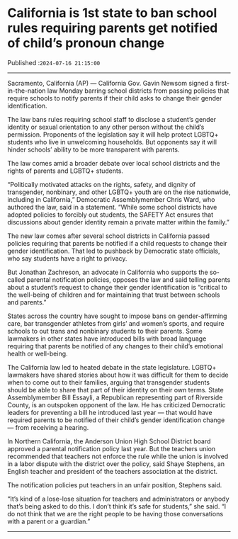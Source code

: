 # California is 1st state to ban school rules requiring parents get notified of child’s pronoun change

Published :`2024-07-16 21:15:00`

---

Sacramento, California (AP) — California Gov. Gavin Newsom signed a first-in-the-nation law Monday barring school districts from passing policies that require schools to notify parents if their child asks to change their gender identification.

The law bans rules requiring school staff to disclose a student’s gender identity or sexual orientation to any other person without the child’s permission. Proponents of the legislation say it will help protect LGBTQ+ students who live in unwelcoming households. But opponents say it will hinder schools’ ability to be more transparent with parents.

The law comes amid a broader debate over local school districts and the rights of parents and LGBTQ+ students.

“Politically motivated attacks on the rights, safety, and dignity of transgender, nonbinary, and other LGBTQ+ youth are on the rise nationwide, including in California,” Democratic Assemblymember Chris Ward, who authored the law, said in a statement. “While some school districts have adopted policies to forcibly out students, the SAFETY Act ensures that discussions about gender identity remain a private matter within the family.”

The new law comes after several school districts in California passed policies requiring that parents be notified if a child requests to change their gender identification. That led to pushback by Democratic state officials, who say students have a right to privacy.

But Jonathan Zachreson, an advocate in California who supports the so-called parental notification policies, opposes the law and said telling parents about a student’s request to change their gender identification is “critical to the well-being of children and for maintaining that trust between schools and parents.”

States across the country have sought to impose bans on gender-affirming care, bar transgender athletes from girls’ and women’s sports, and require schools to out trans and nonbinary students to their parents. Some lawmakers in other states have introduced bills with broad language requiring that parents be notified of any changes to their child’s emotional health or well-being.

The California law led to heated debate in the state legislature. LGBTQ+ lawmakers have shared stories about how it was difficult for them to decide when to come out to their families, arguing that transgender students should be able to share that part of their identity on their own terms. State Assemblymember Bill Essayli, a Republican representing part of Riverside County, is an outspoken opponent of the law. He has criticized Democratic leaders for preventing a bill he introduced last year — that would have required parents to be notified of their child’s gender identification change — from receiving a hearing.

In Northern California, the Anderson Union High School District board approved a parental notification policy last year. But the teachers union recommended that teachers not enforce the rule while the union is involved in a labor dispute with the district over the policy, said Shaye Stephens, an English teacher and president of the teachers association at the district.

The notification policies put teachers in an unfair position, Stephens said.

“It’s kind of a lose-lose situation for teachers and administrators or anybody that’s being asked to do this. I don’t think it’s safe for students,” she said. “I do not think that we are the right people to be having those conversations with a parent or a guardian.”

---

